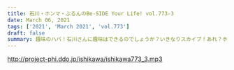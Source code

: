 ```yaml
---
title: 石川・ホンマ・ぶるんのBe-SIDE Your Life! vol.773-3
date: March 06, 2021
tags: ['2021', 'March 2021', 'vol.773']
draft: false
summary: 趣味のハバ！石川さんに趣味はできるのでしょうか？いきなりスカイプ！あれ？ホンマさんは？？
---
```


http://project-phi.ddo.jp/ishikawa/ishikawa773_3.mp3
